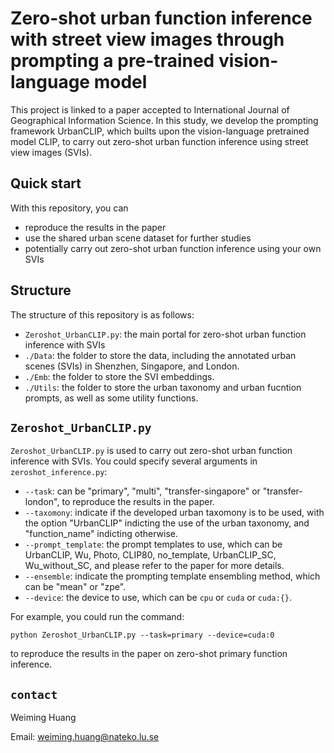 # Zero-shot urban function inference with street view images through prompting a pre-trained vision-language model

This project is linked to a paper accepted to International Journal of Geographical Information Science.
In this study, we develop the prompting framework UrbanCLIP, which builts upon the vision-language pretrained model CLIP, to carry out zero-shot urban function inference using street view images (SVIs).

## Quick start
With this repository, you can 
- reproduce the results in the paper
- use the shared urban scene dataset for further studies
- potentially carry out zero-shot urban function inference using your own SVIs


## Structure
The structure of this repository is as follows:
- `Zeroshot_UrbanCLIP.py`: the main portal for zero-shot urban function inference with SVIs
- `./Data`: the folder to store the data, including the annotated urban scenes (SVIs) in Shenzhen, Singapore, and London.
- `./Emb`: the folder to store the SVI embeddings.
- `./Utils`: the folder to store the urban taxonomy and urban fucntion prompts, as well as some utility functions.


## `Zeroshot_UrbanCLIP.py`
`Zeroshot_UrbanCLIP.py` is used to carry out zero-shot urban function inference with SVIs. You could specify several arguments in `zeroshot_inference.py`:

- `--task`: can be "primary", "multi", "transfer-singapore" or "transfer-london", to reproduce the results in the paper.
- `--taxomony`: indicate if the developed urban taxomony is to be used, with the option "UrbanCLIP" indicting the use of the urban taxonomy, and "function_name" indicting otherwise.
- `--prompt_template`: the prompt templates to use, which can be UrbanCLIP, Wu, Photo, CLIP80, no_template, UrbanCLIP_SC, Wu_without_SC, and please refer to the paper for more details.
- `--ensemble`: indicate the prompting template ensembling method, which can be "mean" or "zpe".
- `--device`: the device to use, which can be `cpu` or `cuda` or `cuda:{}`.

For example, you could run the command: 

`python Zeroshot_UrbanCLIP.py --task=primary --device=cuda:0` 

to reproduce the results in the paper on zero-shot primary function inference.

## `contact`

Weiming Huang

Email: weiming.huang@nateko.lu.se 
